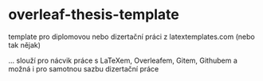 # overleaf-thesis-template

template pro diplomovou nebo dizertační práci z latextemplates.com (nebo tak nějak)

... slouží pro nácvik práce s LaTeXem, Overleafem, Gitem, Githubem a možná i pro samotnou sazbu dizertační práce

